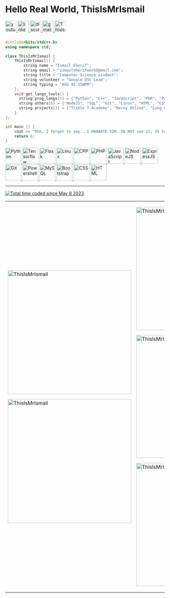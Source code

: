 <meta http-equiv="Cache-Control" content="no-cache, no-store, must-revalidate">
<meta http-equiv="Pragma" content="no-cache">
<meta http-equiv="Expires" content="0">

<div align="left">

  
# Hello Real World, ThisIsMrIsmail

  <div align="left">
    <a href="https://youtube.com/@ThisIsMrIsmail" target="_blank">
      <img src="https://img.shields.io/static/v1?message=Youtube&logo=youtube&label=&color=FF0000&logoColor=white&labelColor=&style=for-the-badge" height="35" alt="youtube logo">
    </a>
    <a href="https://linkedin.com/in/ThisIsMrIsmail" target="_blank">
      <img src="https://img.shields.io/static/v1?message=LinkedIn&logo=linkedin&label=&color=0077B5&logoColor=white&labelColor=&style=for-the-badge" height="35" alt="linkedin logo">
    </a>
    <a href="https://discord.com/users/ThisIsMrIsmail#0476" target="_blank">
      <img src="https://img.shields.io/static/v1?message=Discord&logo=discord&label=&color=7289DA&logoColor=white&labelColor=&style=for-the-badge" height="35" alt="discord logo">
    </a>
    <a href="mailto:ismailsherifwork@gmail.com" target="_blank">
      <img src="https://img.shields.io/static/v1?message=Gmail&logo=gmail&label=&color=D14836&logoColor=white&labelColor=&style=for-the-badge" height="35" alt="gmail logo">
    </a>
    <a href="https://github.com/ThisIsMrIsmail" target="_blank">
      <img height="35" src="https://komarev.com/ghpvc/?username=ThisIsMrIsmail&label=Profile%20views&color=blueviolet&style=for-the-badge" alt="ThisIsMrIsmail">
    </a>
  </div>

###

```cpp
#include<bits/stdc++.h>
using namespace std;

class ThisIsMrIsmail {
    ThisIsMrIsmail() {
        string name = "Ismail Sherif";
        string email = "ismailsherifwork@gmail.com";
        string title = "Computer Science student";
        string volunteer = "Google DSC Lead";
        string typing = "AVG 92.35WPM";
    };
    void get_langs_tools() {
      string prog_langs[5] = {"Python", "C++", "JavaScript", "PHP", "PowerShell"};
      string others[6] = {"NodeJS", "SQL", "Git", "Linux", "HTML", "CSS"};
      string projects[3] = {"Trible T Academy", "Derny Online", "Lung Cancer Detection"};
    }
};

int main () {
    cout << "Ohh, I forget to say.. I HAAAATE VIM. DO NOT use it, VS Code is BETTER";
    return 0;
}
```

  <p>
    <a target="_blank" href="https://www.python.org"> <img src="https://skillicons.dev/icons?i=py" alt="Python" width="50" height="50"> </a>
    <a target="_blank" href="https://www.tensorflow.org/"> <img src="https://skillicons.dev/icons?i=tensorflow" alt="Tensorflow" width="50" height="50"> </a>
    <a target="_blank" href="https://flask.palletsprojects.com/"> <img src="https://skillicons.dev/icons?i=flask" alt="Flask" width="50" height="50"> </a>
    <a target="_blank" href="https://www.linux.org/"> <img src="https://skillicons.dev/icons?i=linux" alt="Linux" width="50" height="50"> </a>
    <a target="_blank" href="https://www.w3schools.com/cpp/"> <img src="https://skillicons.dev/icons?i=cpp" alt="CPP" width="50" height="50"> </a>
    <a target="_blank" href="https://www.php.net"> <img src="https://skillicons.dev/icons?i=php" alt="PHP" width="50" height="50"> </a>
    <a target="_blank" href="https://developer.mozilla.org/en-US/docs/Web/JavaScript"> <img src="https://skillicons.dev/icons?i=js" alt="JavaScript" width="50" height="50"> </a>
    <a target="_blank" href="https://nodejs.org"> <img src="https://skillicons.dev/icons?i=nodejs" alt="NodeJS" width="50" height="50"> </a>
    <a target="_blank" href="https://expressjs.com"> <img src="https://skillicons.dev/icons?i=express" alt="ExpressJS" width="50" height="50"> </a>
    <a target="_blank" href="https://git-scm.com/"> <img src="https://skillicons.dev/icons?i=git" alt="Git" width="50" height="50"> </a>
    <a target="_blank" href="https://learn.microsoft.com/en-us/powershell/"> <img src="https://skillicons.dev/icons?i=powershell" alt="Powershell" width="50" height="50"> </a>
    <a target="_blank" href="https://www.mysql.com/"> <img src="https://skillicons.dev/icons?i=mysql" alt="MySQL" width="50" height="50"> </a>
    <a target="_blank" href="https://getbootstrap.com"> <img src="https://skillicons.dev/icons?i=bootstrap" alt="Bootstrap" width="50" height="50"> </a>
    <a target="_blank" href="https://www.w3schools.com/css/"> <img src="https://skillicons.dev/icons?i=css" alt="CSS" width="50" height="50"> </a>
    <a target="_blank" href="https://www.w3.org/html/"> <img src="https://skillicons.dev/icons?i=html" alt="HTML" width="50" height="50"> </a>
  </p>
 
 ---

  <a href="https://wakatime.com/@da667081-e299-4c08-85ff-0eb8e72377a3" target="_blank" rel="noreferrer"><img src="https://wakatime.com/badge/user/da667081-e299-4c08-85ff-0eb8e72377a3.svg" alt="Total time coded since May 8 2023" /></a>

  <table>
    <tr>
      <td style="margin: none">
        <a href="https://wakatime.com/@ThisIsMrIsmail" target="_blank" rel="noreferrer">
          <p> <img width="390" src="https://github-readme-stats.vercel.app/api/wakatime?username=thisismrismail&theme=dark&v=2" alt="ThisIsMrIsmail"> </p> </a>
        <a href="https://github.com/ThisIsMrIsmail/TTT" target="_blank" rel="noreferrer">
          <p> <img width="390" src="https://github-readme-stats.vercel.app/api/pin/?username=ThisIsMrIsmail&repo=ttt&theme=dark" alt="ThisIsMrIsmail"> </p> </a>
      </td>
      <td style="margin: none">
        <a href="https://github.com/ThisIsMrIsmail/" target="_blank" rel="noreferrer">
            <p> <img width="387" src="https://github-readme-stats.vercel.app/api?username=ThisIsMrIsmail&show_icons=true&theme=dark" alt="ThisIsMrIsmail"> </p> </a>
        <a href="https://github.com/ThisIsMrIsmail/" target="_blank" rel="noreferrer">
            <p> <img width="387" src="https://github-readme-streak-stats.herokuapp.com/?user=ThisIsMrIsmail&theme=dark" alt="ThisIsMrIsmail"> </p> </a>
        <a href="https://github.com/ThisIsMrIsmail?tab=repositories" target="_blank" rel="noreferrer">
            <p> <img width="387" src="https://github-readme-stats.vercel.app/api/top-langs?username=ThisIsMrIsmail&show_icons=true&locale=en&layout=compact&theme=dark" alt="ThisIsMrIsmail"> </p> </a>
      </td>
    </tr>
  </table>

</div>
